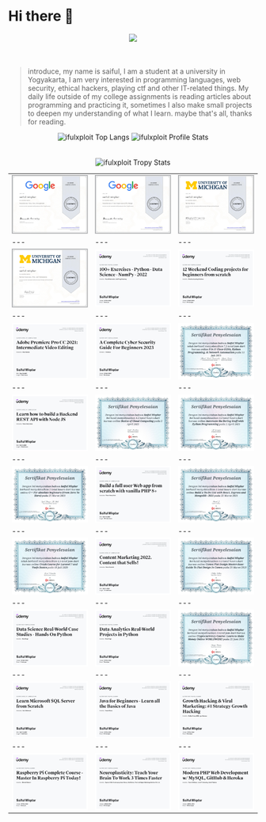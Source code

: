 
# Hi there 👋
<div align="center">
  <img src="https://media.giphy.com/media/FWAcpJsFT9mvrv0e7a/giphy.gif" >
</div>
</br></br>

> introduce, my name is saiful, I am a student at a university in
> Yogyakarta, I am very interested in programming languages, web
> security, ethical hackers, playing ctf and other IT-related things. My
> daily life outside of my college assignments is reading articles about
> programming and practicing it, sometimes I also make small projects to
> deepen my understanding of what I learn. maybe that's all, thanks for
> reading.

<div align="center">
<img src="https://github-readme-stats.vercel.app/api/top-langs/?username=ifulxploit&theme=tokyonight&layout=compact&hide_border=true&bg_color=282A36&icon_color=686868&title_color=57c7ff&text_color=9aedfe" alt="ifulxploit Top Langs" /> <img src="https://github-readme-stats.vercel.app/api?username=ifulxploit&show_icons=true&include_all_commits=true&hide_border=true&bg_color=282A36&icon_color=686868&title_color=57c7ff&text_color=9aedfe&custom_title=My+Github+Stats" alt="ifulxploit Profile Stats" /> 
</div>
</br></br>


<div align="center">
        <img src="https://github-profile-trophy.vercel.app/?username=ifulxploit&theme=dracula&rank=S,AAA,AA,B,C,A&margin-w=10" alt="ifulxploit Tropy Stats" />
</div>

|   |   |   |
|---|---|---|
| <img src="https://github.com/ifulxploit/certificate/blob/main/coursera/Coursera%20KGF47Z5EHW84.jpg" alt="Sertifikat 1" style="max-width:100%; height:auto;"> | <img src="https://github.com/ifulxploit/certificate/blob/main/coursera/Coursera%20KAE3TFX98DVZ.jpg" alt="Sertifikat 2" style="max-width:100%; height:auto;"> | <img src="https://github.com/ifulxploit/certificate/blob/main/coursera/Coursera%20SHB3RACUMF8G.jpg" alt="Sertifikat 3" style="max-width:100%; height:auto;"> |
|---|---|---|
| <img src="https://github.com/ifulxploit/certificate/blob/main/coursera/Coursera%20WEHYSQRQ7S8R.jpg" alt="Sertifikat" style="max-width:100%; height:auto;">  | <img src="https://github.com/ifulxploit/certificate/blob/main/udemy/100%2B%20Exercises%20-%20Python%20-%20Data%20Science%20-%20NumPy%20-%202023.jpg" alt="Sertifikat" style="max-width:100%; height:auto;">  | <img src="https://github.com/ifulxploit/certificate/blob/main/udemy/12%20Weekend%20Coding%20projects%20for%20beginners%20from%20scratch.jpg" alt="Sertifikat" style="max-width:100%; height:auto;">  |
|---|---|---|
| <img src="https://github.com/ifulxploit/certificate/blob/main/udemy/Adobe%20Premiere%20Pro%20CC%20Intermediate%20Video%20Editing.jpg" alt="Sertifikat" style="max-width:100%; height:auto;">  | <img src="https://github.com/ifulxploit/certificate/blob/main/udemy/A%20Complete%20Cyber%20Security%20Guide%20For%20Beginners%202023.jpg" alt="Sertifikat" style="max-width:100%; height:auto;">  | <img src="https://github.com/ifulxploit/certificate/blob/main/udemy/3%20dalam%201%2C%20CCNA%2C%20Python%2C%20dan%20Network%20Automation.jpg" alt="Sertifikat" style="max-width:100%; height:auto;">  |
|---|---|---|
|  <img src="https://github.com/ifulxploit/certificate/blob/main/udemy/Build%20a%20Backend%20REST%20API%20with%20Node%20JS%20from%20Scratch.jpg" alt="Sertifikat" style="max-width:100%; height:auto;"> |  <img src="https://github.com/ifulxploit/certificate/blob/main/udemy/Basics%20of%20Cloud%20Computing.jpg" alt="Sertifikat" style="max-width:100%; height:auto;"> | <img src="https://github.com/ifulxploit/certificate/blob/main/udemy/Automate%20the%20Boring%20Stuff%20with%20Python%20Programming.jpg" alt="Sertifikat" style="max-width:100%; height:auto;">  |
|---|---|---|
|  <img src="https://github.com/ifulxploit/certificate/blob/main/udemy/C%2B%2B%20For%20absolute%20beginners%20(From%20Zero%20To%20Hero).jpg" alt="Sertifikat" style="max-width:100%; height:auto;"> |  <img src="https://github.com/ifulxploit/certificate/blob/main/udemy/Build%20a%20full%20user%20Web%20app%20from%20scratch%20with%20vanilla%20PHP%208%2B.jpg" alt="Sertifikat" style="max-width:100%; height:auto;"> | <img src="https://github.com/ifulxploit/certificate/blob/main/udemy/Build%20a%20To-Do%20List%20with%20React%2C%20Express%20and%20MongoDB%20-%202021.jpg" alt="Sertifikat" style="max-width:100%; height:auto;">  |
|---|---|---|
|  <img src="https://github.com/ifulxploit/certificate/blob/main/udemy/Crash%20Course%20Laravel%20and%20Vue%20JS%202021%20Bootcamp%20%2B%20free%20CMS.jpg" alt="Sertifikat" style="max-width:100%; height:auto;"> |  <img src="https://github.com/ifulxploit/certificate/blob/main/udemy/Content%20Marketing%202023%20Content%20that%20Sells.jpg" alt="Sertifikat" style="max-width:100%; height:auto;"> | <img src="https://github.com/ifulxploit/certificate/blob/main/udemy/Canva%20Flat%20Design%20Masterclass%20Guide%20To%20Flat%20Design%20In%20Canva.jpg" alt="Sertifikat" style="max-width:100%; height:auto;">  |
|---|---|---|
|  <img src="https://github.com/ifulxploit/certificate/blob/main/udemy/Data%20Science%20Real-World%20Case%20Studies%20-%20Hands%20On%20Python.jpg" alt="Sertifikat" style="max-width:100%; height:auto;"> |  <img src="https://github.com/ifulxploit/certificate/blob/main/udemy/Data%20Analytics%20Real-World%20Projects%20in%20Python.jpg" alt="Sertifikat" style="max-width:100%; height:auto;"> | <img src="https://github.com/ifulxploit/certificate/blob/main/udemy/Cryptocurrency%20Course%20Learn%20to%20Make%20Money%20Online%20WORLDWIDE!.jpg" alt="Sertifikat" style="max-width:100%; height:auto;">  |
|---|---|---|
|  <img src="https://github.com/ifulxploit/certificate/blob/main/udemy/Learn%20Microsoft%20SQL%20Server%20from%20Scratch.jpg" alt="Sertifikat" style="max-width:100%; height:auto;"> |  <img src="https://github.com/ifulxploit/certificate/blob/main/udemy/Java%20for%20Beginners%20-%20Learn%20all%20the%20Basics%20of%20Java.jpg" alt="Sertifikat" style="max-width:100%; height:auto;"> | <img src="https://github.com/ifulxploit/certificate/blob/main/udemy/Growth%20Hacking%20%26%20Viral%20Marketing1%20Strategy%20Growth%20Hacking.jpg" alt="Sertifikat" style="max-width:100%; height:auto;">  |
|---|---|---|
|  <img src="https://github.com/ifulxploit/certificate/blob/main/udemy/Raspberry%20Pi%20Complete%20Course%20-%20Master%20In%20Raspberry%20Pi%20Today.jpg" alt="Sertifikat" style="max-width:100%; height:auto;"> |  <img src="https://github.com/ifulxploit/certificate/blob/main/udemy/Neuroplasticity%20Teach%20Your%20Brain%20To%20Work%203%20Times%20Faster.jpg" alt="Sertifikat" style="max-width:100%; height:auto;"> | <img src="https://github.com/ifulxploit/certificate/blob/main/udemy/Modern%20PHP%20Web%20Development%20%20MySQL%2C%20GitHub%20%26%20Heroku.jpg" alt="Sertifikat" style="max-width:100%; height:auto;">  |
 
